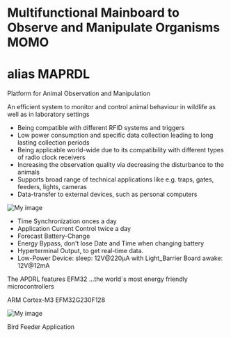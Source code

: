 ﻿# Multifunctional Mainboard to Observe and Manipulate Organisms MOMO
# alias MAPRDL

Platform for Animal Observation and Manipulation 

An efficient system to monitor and control animal behaviour in wildlife
as well as in laboratory settings

-	Being compatible with different RFID systems and triggers
-	Low power consumption and specific data collection leading to long lasting collection periods
-	Being applicable world-wide due to its compatibility with different types of radio clock receivers 
-	Increasing the observation quality via decreasing the disturbance to the animals
-   Supports broad range of technical applications like e.g. traps, gates, feeders, lights, cameras
-	Data-transfer to external devices, such as personal computers
 

![My image](https://github.com/peterloes/RFID-MS/blob/master/1_Getting%20Started%20Tutorial/2_Electronic_board.jpg)

- Time Synchronization onces a day
- Application Current Control twice a day
- Forecast Battery-Change
- Energy Bypass, don't lose Date and Time when changing battery
- Hyperterminal Output, to get real-time data.
- Low-Power Device: 
    sleep: 12V@220µA with Light_Barrier Board
    awake: 12V@12mA


The APDRL features EFM32 ...the world´s most energy friendly microcontrollers

ARM Cortex-M3 EFM32G230F128

![My image](https://github.com/peterloes/RFID-MS/blob/master/1_Getting%20Started%20Tutorial/1_SNB.JPG)

Bird Feeder Application
